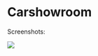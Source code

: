 # Carshowroom

Screenshots:

<img src="https://raw.githubusercontent.com/nabhoneel/autosn/master/random%20files/screencapture-localhost-autosn-admin-php-1518375450794.png">
